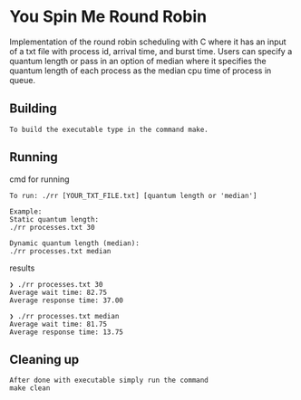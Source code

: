 # You Spin Me Round Robin

Implementation of the round robin scheduling with C where it has an input of a txt file with process id, arrival time, and burst time. 
Users can specify a quantum length or pass in an option of median where it specifies the quantum length of each process as the median 
cpu time of process in queue.

## Building

```shell
To build the executable type in the command make.

```

## Running

cmd for running
```shell
To run: ./rr [YOUR_TXT_FILE.txt] [quantum length or 'median']

Example:
Static quantum length:
./rr processes.txt 30

Dynamic quantum length (median):
./rr processes.txt median

```

results
```shell
❯ ./rr processes.txt 30
Average wait time: 82.75
Average response time: 37.00

❯ ./rr processes.txt median
Average wait time: 81.75
Average response time: 13.75

```

## Cleaning up

```shell
After done with executable simply run the command
make clean
```
